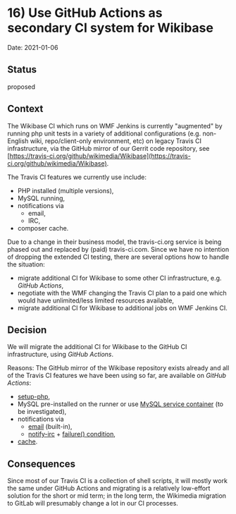 # 16) Use GitHub Actions as secondary CI system for Wikibase

Date: 2021-01-06

## Status

proposed

## Context

The Wikibase CI which runs on WMF Jenkins is currently "augmented" by running php unit tests in a variety of additional configurations (e.g. non-English wiki, repo/client-only environment, etc) on legacy Travis CI infrastructure, via the GitHub mirror of our Gerrit code repository, see [https://travis-ci.org/github/wikimedia/Wikibase](https://travis-ci.org/github/wikimedia/Wikibase).

The Travis CI features we currently use include:
* PHP installed (multiple versions),
* MySQL running,
* notifications via
  * email,
  * IRC,
* composer cache.

Due to a change in their business model, the travis-ci.org service is being phased out and replaced by (paid) travis-ci.com. Since we have no intention of dropping the extended CI testing, there are several options how to handle the situation:
* migrate additional CI for Wikibase to some other CI infrastructure, e.g. _GitHub Actions_,
* negotiate with the WMF changing the Travis CI plan to a paid one which would have unlimited/less limited resources available,
* migrate additional CI for Wikibase to additional jobs on WMF Jenkins CI.

## Decision

We will migrate the additional CI for Wikibase to the GitHub CI infrastructure, using _GitHub Actions_.

Reasons: The GitHub mirror of the Wikibase repository exists already and all of the Travis CI features we have been using so far, are available on _GitHub Actions_:
* [setup-php](https://github.com/shivammathur/setup-php),
* MySQL pre-installed on the runner or use [MySQL service container](https://firefart.at/post/using-mysql-service-with-github-actions/) (to be investigated),
* notifications via
  * [email](https://docs.github.com/en/free-pro-team@latest/github/managing-subscriptions-and-notifications-on-github/configuring-notifications) (built-in),
  * [notify-irc](https://github.com/rectalogic/notify-irc) + [failure() condition](https://docs.github.com/en/free-pro-team@latest/actions/reference/context-and-expression-syntax-for-github-actions#failure),
* [cache](https://github.com/actions/cache).

## Consequences

Since most of our Travis CI is a collection of shell scripts, it will mostly work the same under GitHub Actions and migrating is a relatively low-effort solution for the short or mid term; in the long term, the Wikimedia migration to GitLab will presumably change a lot in our CI processes.
